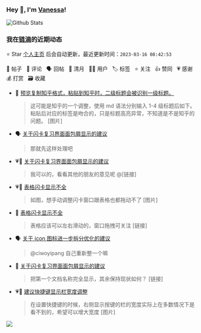 ### Hey 👋, I'm [Vanessa](http://vanessa.b3log.org/)!

![Github Stats](https://github-readme-stats.vercel.app/api?username=Vanessa219&show_icons=true)

<!--events start -->

### 我在[链滴](https://ld246.com)的近期动态

⭐️ Star [个人主页](https://github.com/Vanessa219/Vanessa219) 后会自动更新，最近更新时间：`2023-03-16 08:42:53`

📝 帖子 &nbsp; 💬 评论 &nbsp; 🗣 回帖 &nbsp; 🌙 清月 &nbsp; 👨‍💻 用户 &nbsp; 🏷️ 标签 &nbsp; ⭐️ 关注 &nbsp; 👍 赞同 &nbsp; 💗 感谢 &nbsp; 💰 打赏 &nbsp; 🗃 收藏

* 💬 [预览复制知乎格式，粘贴到知乎时，二级标题会被识别一级标题。](https://ld246.com/article/1678887470328/comment/1678895401542#comments)

  > 这可能是知乎的一个调整，使用 md 语法分别输入 1-4 级标题后如下。粘贴后对应的标签是吻合的，只是标题高亮异常，不知道是不是知乎的问题。 [图片]
* 🗣 [关于闪卡复习界面面包屑显示的建议](https://ld246.com/article/1678692204041/comment/1678882751751#comments)

  > 那就先这样处理吧
* 💗💬 [关于闪卡复习界面面包屑显示的建议](https://ld246.com/article/1678692204041/comment/1678882751751#comments)

  > 我可以的，看看其他的朋友的意见呢 @[链接]
* 💗📝 [表格闪卡显示不全](https://ld246.com/article/1678840110529)

  > 如图，想手动调整闪卡窗口跟表格也都拖动不了 [图片]
* 💬 [表格闪卡显示不全](https://ld246.com/article/1678840110529/comment/1678879010710#comments)

  > 表格应该可以左右滑动的，窗口拖拽可关注 [链接]
* 🗣 [关于 icon 图标进一步拆分优化的建议](https://ld246.com/article/1678417139257/comment/1678863257242#comments)

  > @ciwoyipang 自己重新整一个嘛
* 💬 [关于闪卡复习界面面包屑显示的建议](https://ld246.com/article/1678692204041/comment/1678878728924#comments)

  > 把第一个文档名称完全显示，其余保持现状如何？ [链接]
* 💗📝 [建议快捷键显示栏宽度调整](https://ld246.com/article/1678844944498)

  > 在设置快捷键的时候，右侧显示按键的栏的宽度实际上在多数情况下是看不到的，希望可以增大宽度 [图片]


<!--events end -->

<a title="Hits" target="_blank" href="https://github.com/Vanessa219/Vanessa219"><img src="https://hits.b3log.org/Vanessa219/Vanessa219.svg"></a>

